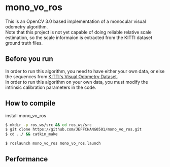 # mono_vo_ros
This is an OpenCV 3.0 based implementation of a monocular visual odometry algorithm.  
Note that this project is not yet capable of doing reliable relative scale estimation, 
so the scale informaion is extracted from the KITTI dataset ground truth files.  

## Before you run
In order to run this algorithm, you need to have either your own data, 
or else the sequences from [KITTI's Visual Odometry Dataset](http://www.cvlibs.net/datasets/kitti/eval_odometry.php).  
In order to run this algorithm on your own data, you must modify the intrinsic calibration parameters in the code.

## How to compile
install mono_vo_ros
```bash
$ mkdir -p ros_ws/src && cd ros_ws/src
$ git clone https://github.com/JEFFCHANG0501/mono_vo_ros.git
$ cd ../ && catkin_make

$ roslaunch mono_vo_ros mono_vo_ros.launch
```

## Performance
